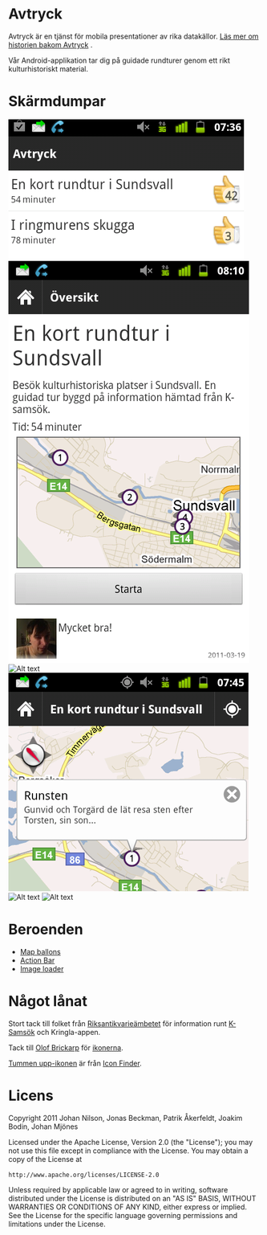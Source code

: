 Avtryck
=======

Avtryck är en tjänst för mobila presentationer av rika datakällor. 
[Läs mer om historien bakom Avtryck][aprojectweb] .

Vår Android-applikation tar dig på guidade rundturer genom ett rikt kulturhistoriskt material. 

[aprojectweb]: https://github.com/Avtryck/avtryck-projectweb

Skärmdumpar
===========

![Alt text](https://github.com/Avtryck/avtryck-projectweb/raw/master/appening/captures/routelist.png "Lista turer")
![Alt text](https://github.com/Avtryck/avtryck-projectweb/raw/master/appening/captures/routeinfo.png "Översikt tur")
![Alt text](https://github.com/Avtryck/avtryck-projectweb/raw/master/appening/captures/route_route_landcape.png "Tur landskapsläge")
![Alt text](https://github.com/Avtryck/avtryck-projectweb/raw/master/appening/captures/route_popup1.png "Runsten popup")
![Alt text](https://github.com/Avtryck/avtryck-projectweb/raw/master/appening/captures/runsten_detail.png "Runsten info")
![Alt text](https://github.com/Avtryck/avtryck-projectweb/raw/master/appening/captures/runsten_hires.png "Runsten hires")

Beroenden
=========
 * [Map ballons][mb]
 * [Action Bar][aab]
 * [Image loader][il]

[mb]: https://github.com/jgilfelt/android-mapviewballoons
[aab]: https://github.com/johannilsson/android-actionbar
[il]: http://code.google.com/p/libs-for-android/       

Något lånat
===========
Stort tack till folket från [Riksantikvarieämbetet][raa] för information runt [K-Samsök][ksamsok] och Kringla-appen.

Tack till [Olof Brickarp][coolof] för [ikonerna][cooloficon]. 

[Tummen upp-ikonen][thumbsup] är från [Icon Finder][iconfinder].

[ksamsok]: http://www.ksamsok.se/
[raa]: http://www.raa.se/
[coolof]: http://www.yay.se/
[cooloficon]: http://www.yay.se/2011/03/native-android-icons-vector-pack/
[thumbsup]: http://www.iconfinder.com/icondetails/64879/32/like_thumb_thumbs_up_up_vote_icon
[iconfinder]: http://www.iconfinder.com

Licens
======
Copyright 2011 Johan Nilson, Jonas Beckman, Patrik Åkerfeldt, Joakim Bodin, Johan Mjönes

Licensed under the Apache License, Version 2.0 (the "License");
you may not use this file except in compliance with the License.
You may obtain a copy of the License at

    http://www.apache.org/licenses/LICENSE-2.0

Unless required by applicable law or agreed to in writing, software
distributed under the License is distributed on an "AS IS" BASIS,
WITHOUT WARRANTIES OR CONDITIONS OF ANY KIND, either express or implied.
See the License for the specific language governing permissions and
limitations under the License.